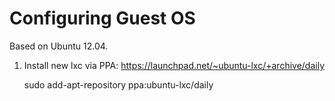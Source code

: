Configuring Guest OS
=====================
Based on Ubuntu 12.04.

1. Install new lxc via PPA: https://launchpad.net/~ubuntu-lxc/+archive/daily


    sudo add-apt-repository ppa:ubuntu-lxc/daily
    
